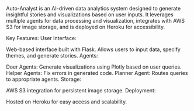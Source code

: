 Auto-Analyst is an AI-driven data analytics system designed to generate insightful stories and visualizations based on user inputs. It leverages multiple agents for data processing and visualization, integrates with AWS S3 for image storage, and is deployed on Heroku for accessibility.

Key Features:
User Interface:

Web-based interface built with Flask.
Allows users to input data, specify themes, and generate stories.
Agents:

Doer Agents: Generate visualizations using Plotly based on user queries.
Helper Agents: Fix errors in generated code.
Planner Agent: Routes queries to appropriate agents.
Storage:

AWS S3 integration for persistent image storage.
Deployment:

Hosted on Heroku for easy access and scalability.
